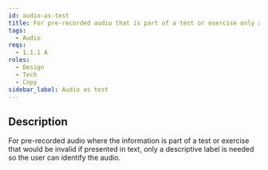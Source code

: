 ```yaml
---
id: audio-as-test
title: For pre-recorded audio that is part of a test or exercise only a descriptive label is needed
tags:
  - Audio
reqs:
  - 1.1.1 A
roles:
  - Design
  - Tech
  - Copy
sidebar_label: Audio as test
---
```


## Description

For pre-recorded audio where the information is part of a test or exercise that would be invalid if presented in text, only a descriptive label is needed so the user can identify the audio.
